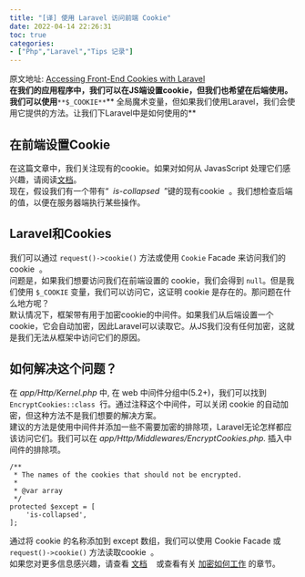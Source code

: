 ```yaml
---
title: "[译] 使用 Laravel 访问前端 Cookie"
date: 2022-04-14 22:26:31
toc: true
categories:
- ["Php","Laravel","Tips 记录"]
---
```


原文地址: [Accessing Front-End Cookies with Laravel](https://pineco.de/accessing-front-end-cookies-laravel/)<br />**在我们的应用程序中，我们可以在JS端设置cookie，但我们也希望在后端使用。我们可以使用**`**$_COOKIE**`** 全局魔术变量，但如果我们使用Laravel，我们会使用它提供的方法。让我们下Laravel中是如何使用的**


## 在前端设置Cookie
在这篇文章中，我们关注现有的cookie。如果对如何从 JavasScript 处理它们感兴趣，请阅读[文档](https://developer.mozilla.org/en-US/docs/Web/API/Document/cookie)。<br />现在，假设我们有一个带有“  _is-collapsed_  ”键的现有cookie  。我们想检查后端的值，以便在服务器端执行某些操作。

## Laravel和Cookies
我们可以通过 `request()->cookie()` 方法或使用 `Cookie` Facade 来访问我们的cookie  。<br />问题是，如果我们想要访问我们在前端设置的 cookie，我们会得到 `null`。但是我们使用 `$_COOKIE` 变量，我们可以访问它，这证明 cookie 是存在的。那问题在什么地方呢？<br />默认情况下，框架带有用于加密cookie的中间件。如果我们从后端设置一个cookie，它会自动加密，因此Laravel可以读取它。从JS我们没有任何加密，这就是我们无法从框架中访问它们的原因。

## 如何解决这个问题？
在 _app/Http/Kernel.php_ 中, 在 web 中间件分组中(5.2+)，我们可以找到 `EncryptCookies::class`  行。通过注释这个中间件，可以关闭 cookie 的自动加密，但这种方法不是我们想要的解决方案。<br />建议的方法是使用中间件并添加一些不需要加密的排除项，Laravel无论怎样都应该访问它们。我们可以在 _app/Http/Middlewares/EncryptCookies.php._ 插入中间件的排除项。
```
/**
 * The names of the cookies that should not be encrypted.
 *
 * @var array
 */
protected $except = [
    'is-collapsed',
];
```
通过将 cookie 的名称添加到 except 数组，我们可以使用 Cookie Facade 或 `request()->cookie()` 方法读取cookie  。<br />如果您对更多信息感兴趣，请查看 [文档](https://laravel.com/docs/5.4/requests#cookies)    或查看有关 [加密如何工作](https://laravel.com/docs/5.4/responses#cookies-and-encryption) 的章节。

